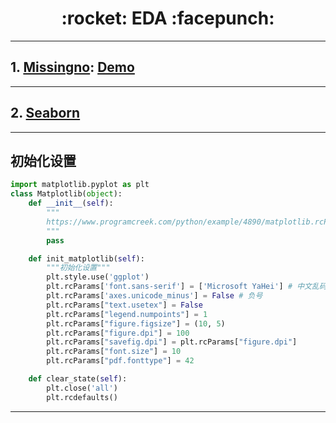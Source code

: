 <h1 align = "center">:rocket: EDA :facepunch:</h1>

---
## 1. [Missingno][1]: [Demo][3]
---
## 2. [Seaborn][2]
---
## 初始化设置
```python
import matplotlib.pyplot as plt
class Matplotlib(object):
    def __init__(self):
        """
        https://www.programcreek.com/python/example/4890/matplotlib.rcParams
        """
        pass

    def init_matplotlib(self):
        """初始化设置"""
        plt.style.use('ggplot')
        plt.rcParams['font.sans-serif'] = ['Microsoft YaHei'] # 中文乱码的处理
        plt.rcParams['axes.unicode_minus'] = False # 负号
        plt.rcParams["text.usetex"] = False
        plt.rcParams["legend.numpoints"] = 1
        plt.rcParams["figure.figsize"] = (10, 5)
        plt.rcParams["figure.dpi"] = 100
        plt.rcParams["savefig.dpi"] = plt.rcParams["figure.dpi"]
        plt.rcParams["font.size"] = 10
        plt.rcParams["pdf.fonttype"] = 42

    def clear_state(self):
        plt.close('all')
        plt.rcdefaults()
```










---
[1]: https://github.com/ResidentMario/missingno
[2]: https://github.com/Jie-Yuan/2_DataMining/tree/master/1_DataExploration/3_Seaborn
[3]: https://github.com/Jie-Yuan/DataMining/blob/master/1_DataExploration/4_Missingno/README.md

